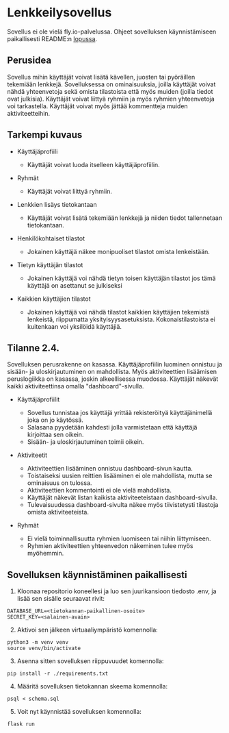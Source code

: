 # Lenkkeilysovellus

Sovellus ei ole vielä fly.io-palvelussa. Ohjeet sovelluksen käynnistämiseen paikallisesti README:n [lopussa](https://github.com/samulioll/lenkkeilysovellus/blob/main/README.md#sovelluksen-k%C3%A4ynnist%C3%A4minen-paikallisesti).

## Perusidea

Sovellus mihin käyttäjät voivat lisätä kävellen, juosten tai pyöräillen tekemiään lenkkejä. Sovelluksessa on ominaisuuksia, joilla käyttäjät voivat nähdä yhteenvetoja sekä omista tilastoista että myös muiden (joilla tiedot ovat julkisia). Käyttäjät voivat liittyä ryhmiin ja myös ryhmien yhteenvetoja voi tarkastella. Käyttäjät voivat myös jättää kommentteja muiden aktiviteetteihin.

## Tarkempi kuvaus

- Käyttäjäprofiili
	- Käyttäjät voivat luoda itselleen käyttäjäprofiilin.

- Ryhmät
	- Käyttäjät voivat liittyä ryhmiin.

- Lenkkien lisäys tietokantaan
	- Käyttäjät voivat lisätä tekemiään lenkkejä ja niiden tiedot tallennetaan tietokantaan.

- Henkilökohtaiset tilastot
	- Jokainen käyttäjä näkee monipuoliset tilastot omista lenkeistään.

- Tietyn käyttäjän tilastot
	- Jokainen käyttäjä voi nähdä tietyn toisen käyttäjän tilastot jos tämä käyttäjä on asettanut se julkiseksi

- Kaikkien käyttäjien tilastot
	- Jokainen käyttäjä voi nähdä tilastot kaikkien käyttäjien tekemistä lenkeistä, riippumatta yksityisyysasetuksista. Kokonaistilastoista ei kuitenkaan voi yksilöidä käyttäjiä.

## Tilanne 2.4.

Sovelluksen perusrakenne on kasassa. Käyttäjäprofiilin luominen onnistuu ja sisään- ja uloskirjautuminen on mahdollista. Myös aktiviteettien lisäämisen peruslogiikka on kasassa, joskin alkeellisessa muodossa. Käyttäjät näkevät kaikki aktiviteettinsa omalla "dashboard"-sivulla. 

- Käyttäjäprofiilit
	- Sovellus tunnistaa jos käyttäjä yrittää rekisteröityä käyttäjänimellä joka on jo käytössä.
	- Salasana pyydetään kahdesti jolla varmistetaan että käyttäjä kirjoittaa sen oikein.
	- Sisään- ja uloskirjautuminen toimii oikein.

- Aktiviteetit
	- Aktiviteettien lisääminen onnistuu dashboard-sivun kautta. 
	- Toistaiseksi uusien reittien lisääminen ei ole mahdollista, mutta se ominaisuus on tulossa.
	- Aktiviteettien kommentointi ei ole vielä mahdollista.
	- Käyttäjät näkevät listan kaikista aktiviteeteistaan dashboard-sivulla.
	- Tulevaisuudessa dashboard-sivulta näkee myös tiivistetysti tilastoja omista aktiviteeteista.

- Ryhmät
	- Ei vielä toiminnallisuutta ryhmien luomiseen tai niihin liittymiseen.
	- Ryhmien aktiviteettien yhteenvedon näkeminen tulee myös myöhemmin.

## Sovelluksen käynnistäminen paikallisesti

1. Kloonaa repositorio koneellesi ja luo sen juurikansioon tiedosto .env, ja lisää sen sisälle seuraavat rivit:
```
DATABASE_URL=<tietokannan-paikallinen-osoite>
SECRET_KEY=<salainen-avain>
```

2. Aktivoi sen jälkeen virtuaaliympäristö komennolla: 

```
python3 -m venv venv
source venv/bin/activate
```

3. Asenna sitten sovelluksen riippuvuudet komennolla:
```
pip install -r ./requirements.txt
```

4. Määritä sovelluksen tietokannan skeema komennolla:
```
psql < schema.sql
```

5. Voit nyt käynnistää sovelluksen komennolla:
```
flask run
```
